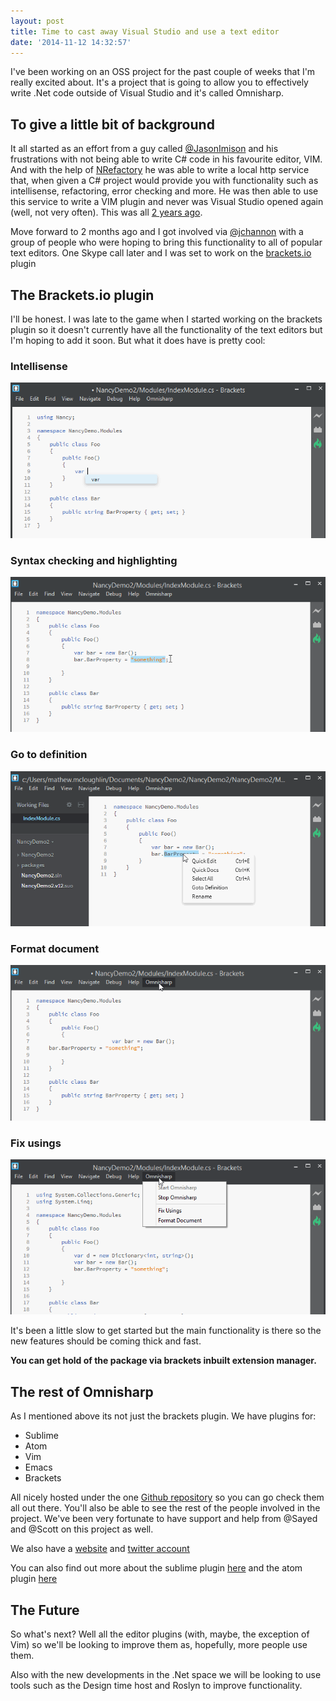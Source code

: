 ```yaml
---
layout: post
title: Time to cast away Visual Studio and use a text editor
date: '2014-11-12 14:32:57'
---
```


I've been working on an OSS project for the past couple of weeks that I'm really excited about. It's a project that is going to allow you to effectively write .Net code outside of Visual Studio and it's called Omnisharp. 

## To give a little bit of background
It all started as an effort from a guy called [@JasonImison](https://twitter.com/JasonImison)  and his frustrations with not being able to write C# code in his favourite editor, VIM. And with the help of [NRefactory](https://github.com/icsharpcode/NRefactory) he was able to write a local http service that, when given a C# project would provide you with functionality such as intellisense, refactoring, error checking and more. He was then able to use this service to write a VIM plugin and never was Visual Studio opened again (well, not very often). This was all [2 years ago](https://twitter.com/JasonImison/status/296032641646469120).

Move forward to 2 months ago and I got involved via [@jchannon](https://twitter.com/jchannon) with a group of people who were hoping to bring this functionality to all of popular text editors. One Skype call later and I was set to work on the [brackets.io](http://brackets.io/) plugin

## The Brackets.io plugin
I'll be honest. I was late to the game when I started working on the brackets plugin so it doesn't currently have all the functionality of the text editors but I'm hoping to add it soon. But what it does have is pretty cool:

### Intellisense
![](/content/images/2014/Nov/Intellisense.gif)

### Syntax checking and highlighting
![](/content/images/2014/Nov/error.gif)

### Go to definition
![](/content/images/2014/Nov/gotoDefinition.gif)

### Format document
![](/content/images/2014/Nov/formatCode.gif)

### Fix usings
![](/content/images/2014/Nov/fixUsings.gif)

It's been a little slow to get started but the main functionality is there so the new features should be coming thick and fast.

__You can get hold of the package via brackets inbuilt extension manager.__

## The rest of Omnisharp
As I mentioned above its not just the brackets plugin. We have plugins for:

- Sublime
- Atom
- Vim
- Emacs
- Brackets

All nicely hosted under the one [Github repository](https://github.com/OmniSharp) so you can go check them all out there. You'll also be able to see the rest of the people involved in the project. We've been very fortunate to have support and help from @Sayed and @Scott on this project as well.

We also have a [website](http://www.omnisharp.net/) and [twitter account](https://twitter.com/omnisharp)

You can also find out more about the sublime plugin [here](http://blog.jonathanchannon.com/2014/11/12/csharp-first-class-citizen-sublime-text/) and the atom plugin [here](http://localghost.io/articles/getting-your-c-sharp-on-with-atom-2014-11-12/)

## The Future
So what's next? Well all the editor plugins (with, maybe, the exception of Vim) so we'll be looking to improve them as, hopefully, more people use them. 

Also with the new developments in the .Net space we will be looking to use tools such as the Design time host and Roslyn to improve functionality.
